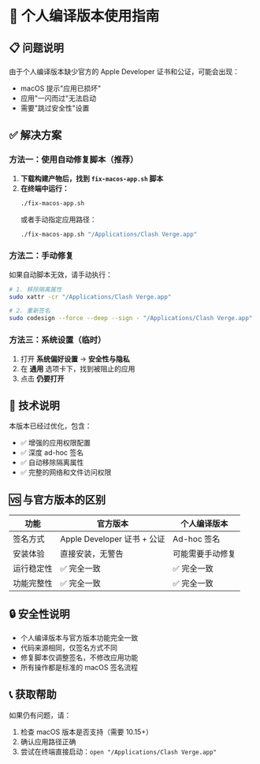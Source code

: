 # 🍎 个人编译版本使用指南

## 📋 问题说明

由于个人编译版本缺少官方的 Apple Developer 证书和公证，可能会出现：

- macOS 提示"应用已损坏"
- 应用"一闪而过"无法启动
- 需要"跳过安全性"设置

## ✅ 解决方案

### 方法一：使用自动修复脚本（推荐）

1. **下载构建产物后，找到 `fix-macos-app.sh` 脚本**
2. **在终端中运行：**
   ```bash
   ./fix-macos-app.sh
   ```
   或者手动指定应用路径：
   ```bash
   ./fix-macos-app.sh "/Applications/Clash Verge.app"
   ```

### 方法二：手动修复

如果自动脚本无效，请手动执行：

```bash
# 1. 移除隔离属性
sudo xattr -cr "/Applications/Clash Verge.app"

# 2. 重新签名
sudo codesign --force --deep --sign - "/Applications/Clash Verge.app"
```

### 方法三：系统设置（临时）

1. 打开 **系统偏好设置** → **安全性与隐私**
2. 在 **通用** 选项卡下，找到被阻止的应用
3. 点击 **仍要打开**

## 🎯 技术说明

本版本已经过优化，包含：

- ✅ 增强的应用权限配置
- ✅ 深度 ad-hoc 签名
- ✅ 自动移除隔离属性
- ✅ 完整的网络和文件访问权限

## 🆚 与官方版本的区别

| 功能       | 官方版本                    | 个人编译版本     |
| ---------- | --------------------------- | ---------------- |
| 签名方式   | Apple Developer 证书 + 公证 | Ad-hoc 签名      |
| 安装体验   | 直接安装，无警告            | 可能需要手动修复 |
| 运行稳定性 | ✅ 完全一致                 | ✅ 完全一致      |
| 功能完整性 | ✅ 完全一致                 | ✅ 完全一致      |

## 🔒 安全性说明

- 个人编译版本与官方版本功能完全一致
- 代码来源相同，仅签名方式不同
- 修复脚本仅调整签名，不修改应用功能
- 所有操作都是标准的 macOS 签名流程

## 📞 获取帮助

如果仍有问题，请：

1. 检查 macOS 版本是否支持（需要 10.15+）
2. 确认应用路径正确
3. 尝试在终端直接启动：`open "/Applications/Clash Verge.app"`
